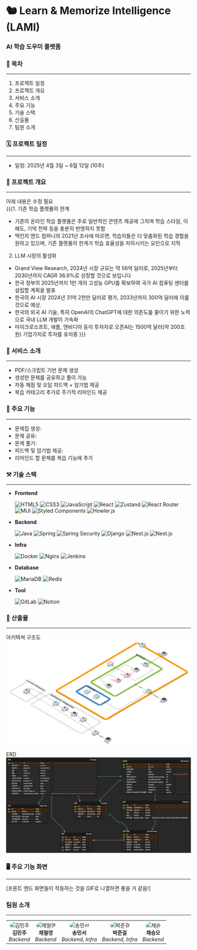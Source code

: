 # 🐿️ Learn & Memorize Intelligence (LAMI)

### AI 학습 도우미 플랫폼


### 📜 목차 

---

1. 프로젝트 일정
2. 프로젝트 개요
3. 서비스 소개
4. 주요 기능
5. 기술 스택
6. 산출물
7. 팀원 소개



### 🗓️ 프로젝트 일정

---

- 일정: 2025년 4월 3일 ~ 6월 12일 (10주)

### 🔎 프로젝트 개요

---

아래 내용은 수정 필요 \
{{{1. 기존 학습 플랫폼의 한계
- 기존의 온라인 학습 플랫폼은 주로 일반적인 콘텐츠 제공에 그치며 학습 스타일, 이해도, 기억 전략 등을 충분히 반영하지 못함
- 맥킨지 앤드 컴퍼니의 2021년 조사에 따르면, 학습자들은 더 맞춤화된 학습 경험을 원하고 있으며, 기존 플랫폼의 한계가 학습 효율성을 저하시키는 요인으로 지적
2. LLM 시장의 활성화
- Grand View Research, 2024년 시장 규모는 약 56억 달러로, 2025년부터 2030년까지 CAGR 36.9%로 성장할 것으로 보입니다
- 한국 정부의 2025년까지 1만 개의 고성능 GPU를 확보하여 국가 AI 컴퓨팅 센터를 설립할 계획을 발표
- 한국의 AI 시장 2024년 31억 2천만 달러로 평가, 2033년까지 300억 달러에 이를 것으로 예상.
- 한국의 외국 AI 기술, 특히 OpenAI의 ChatGPT에 대한 의존도를 줄이기 위한 노력으로 국내 LLM 개발이 가속화
- 마이크로소프트, 애플, 엔비디아 등이 투자자로 오픈AI는 1500억 달러(약 200조원) 기업가치로 투자를 유치중
}}}

### 🔎 서비스 소개

---


- PDF/스크립트 기반 문제 생성
- 생성한 문제를 공유하고 풀이 가능
- 자동 채점 및 오답 피드백 + 암기법 제공
- 복습 카테고리 추가로 주기적 리마인드 제공

### 🔎 주요 기능

---

- 문제집 생성: 
- 문제 공유:
- 문제 풀기:
- 피드백 및 암기법 제공:
- 리마인드 할 문제를 복습 기능에 추가

### ⚒️ 기술 스택

---


- **Frontend**

  ![HTML5](https://img.shields.io/badge/HTML5-E34F26?style=for-the-badge&logo=html5&logoColor=white)
  ![CSS3](https://img.shields.io/badge/CSS3-1572B6?style=for-the-badge&logo=css3&logoColor=white)
  ![JavaScript](https://img.shields.io/badge/javascript-F7DF1E?style=for-the-badge&logo=javascript&logoColor=black)
  ![React](https://img.shields.io/badge/react-61DAFB?style=for-the-badge&logo=react&logoColor=black)
  ![Zustand](https://img.shields.io/badge/zustand-7C3AED?style=for-the-badge&logo=zustand&logoColor=white)
  ![React Router](https://img.shields.io/badge/React_Router-CA4245?style=for-the-badge&logo=react-router&logoColor=white)
  ![MUI](https://img.shields.io/badge/MUI-007FFF?style=for-the-badge&logo=mui&logoColor=white)
  ![Styled Components](https://img.shields.io/badge/styled_components-DB7093?style=for-the-badge&logo=styled-components&logoColor=white)
  ![Howler.js](https://img.shields.io/badge/howler.js-4FC08D?style=for-the-badge&logo=howler.js&logoColor=white)

- **Backend**

  ![Java](https://img.shields.io/badge/java-007396?style=for-the-badge&logo=java&logoColor=white)
  ![Spring](https://img.shields.io/badge/spring-6DB33F?style=for-the-badge&logo=spring&logoColor=white)
  ![Spring Security](https://img.shields.io/badge/spring_security-6DB33F?style=for-the-badge&logo=spring_security&logoColor=white)
  ![Django](https://img.shields.io/badge/django-092E20?style=for-the-badge&logo=django&logoColor=white)
  ![Nest.js](https://img.shields.io/badge/-NestJs-ea2845?style=for-the-badge&logo=nestjs&logoColor=white)
  ![Nest.js](https://img.shields.io/badge/FastAPI-005571?style=for-the-badge&logo=fastapi)
- **Infra**

  ![Docker](https://img.shields.io/badge/Docker-2496ED?style=for-the-badge&logo=docker&logoColor=white)
  ![Nginx](https://img.shields.io/badge/nginx-009639?style=for-the-badge&logo=nginx&logoColor=white)
  ![Jenkins](https://img.shields.io/badge/jenkins-D24939?style=for-the-badge&logo=jenkins&logoColor=white)

- **Database**

  ![MariaDB](https://img.shields.io/badge/MariaDB-003545?style=for-the-badge&logo=mariadb&logoColor=white)
  ![Redis](https://img.shields.io/badge/redis-FF4438?style=for-the-badge&logo=redis&logoColor=white)

- **Tool**

  ![GitLab](https://img.shields.io/badge/gitlab-FC6D26?style=for-the-badge&logo=gitlab&logoColor=white)
  ![Notion](https://img.shields.io/badge/notion-000000?style=for-the-badge&logo=notion&logoColor=white)


### 📜 산출물

---


아키텍쳐 구조도
  ![아키텍쳐](images/architecture.png)

ERD
![ERD](images/erd.png)

### 🖥️ 주요 기능 화면

---


[프론트 엔드 화면들이 작동하는 것을 GIF로 나열하면 좋을 거 같음!]


### 팀원 소개

---

<table>
  <tr>
    <td align="center">
      <img src="images/IMG_6613%20중간.png" width="100px" height="100px" style="border-radius:50%;" alt="김민주"/><br />
      <b>김민주</b><br />
      <i>Backend</i>
    </td>
    <td align="center">
      <img src="./" width="100px" height="100px" style="border-radius:50%;" alt="채철영"/><br />
      <b>채철영</b><br />
      <i>Backend</i>
    </td>
    <td align="center">
      <img src="./" width="100px" height="100px" style="border-radius:50%;" alt="송민서"/><br />
      <b>송민서</b><br />
      <i>Backend, Infra</i>
    </td>
    <td align="center">
      <img src="./g" width="100px" height="100px" style="border-radius:50%;" alt="박준걸"/><br />
      <b>박준걸</b><br />
      <i>Backend, Infra</i>
    </td>
    <td align="center">
      <img src="./" width="100px" height="100px" style="border-radius:50%;" alt="채승"/><br />
      <b>채승오</b><br />
      <i>Backend</i>
    </td>
  </tr>
</table>